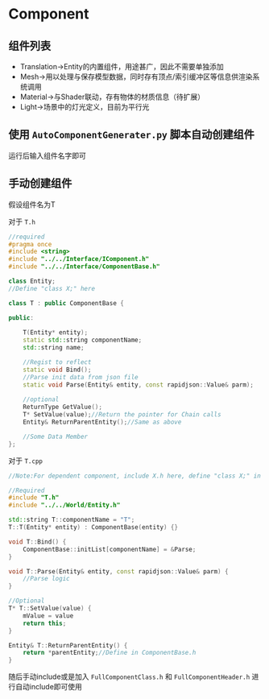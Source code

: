 # Component

## 组件列表
- Translation->Entity的内置组件，用途甚广，因此不需要单独添加
- Mesh->用以处理与保存模型数据，同时存有顶点/索引缓冲区等信息供渲染系统调用
- Material->与Shader联动，存有物体的材质信息（待扩展）
- Light->场景中的灯光定义，目前为平行光



## 使用 `AutoComponentGenerater.py` 脚本自动创建组件

运行后输入组件名字即可

## 手动创建组件

假设组件名为T

对于 `T.h`
```c++
//required
#pragma once
#include <string>
#include "../../Interface/IComponent.h"
#include "../../Interface/ComponentBase.h"

class Entity;
//Define "class X;" here

class T : public ComponentBase {

public:
    
	T(Entity* entity);
	static std::string componentName;
	std::string name;

	//Regist to reflect
	static void Bind();
	//Parse init data from json file
	static void Parse(Entity& entity, const rapidjson::Value& parm);
	
    //optional
    ReturnType GetValue();
    T* SetValue(value);//Return the pointer for Chain calls
    Entity& ReturnParentEntity();//Same as above

    //Some Data Member
};
```

对于 `T.cpp`
```c++
//Note:For dependent component, include X.h here, define "class X;" in T.h

//Required
#include "T.h"
#include "../../World/Entity.h"

std::string T::componentName = "T";
T::T(Entity* entity) : ComponentBase(entity) {}

void T::Bind() {
	ComponentBase::initList[componentName] = &Parse;
}

void T::Parse(Entity& entity, const rapidjson::Value& parm) {
	//Parse logic
}

//Optional
T* T::SetValue(value) {
	mValue = value
	return this;
}

Entity& T::ReturnParentEntity() {
	return *parentEntity;//Define in ComponentBase.h
}
```
随后手动include或是加入 `FullComponentClass.h` 和 `FullComponentHeader.h` 进行自动include即可使用